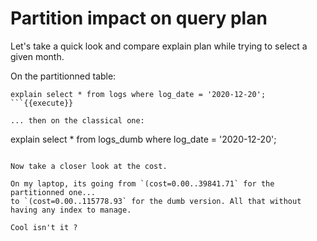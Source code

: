 # Partition impact on query plan

Let's take a quick look and compare explain plan while trying to 
select a given month.

On the partitionned table:

```
explain select * from logs where log_date = '2020-12-20';
```{{execute}}

... then on the classical one:

```
explain select * from logs_dumb where log_date = '2020-12-20';
```{{execute}}

Now take a closer look at the cost.

On my laptop, its going from `(cost=0.00..39841.71` for the partitionned one...
to `(cost=0.00..115778.93` for the dumb version. All that without having any index to manage.

Cool isn't it ?